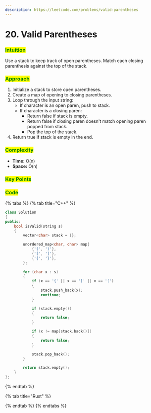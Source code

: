 ```yaml
---
description: https://leetcode.com/problems/valid-parentheses
---
```


# 20. Valid Parentheses

### <mark style="color:green;">Intuition</mark>

Use a stack to keep track of open parentheses. Match each closing parenthesis against the top of the stack.

### <mark style="color:green;">Approach</mark>

1. Initialize a stack to store open parentheses.
2. Create a map of opening to closing parentheses.
3. Loop through the input string:
   * If character is an open paren, push to stack.
   * If character is a closing paren:
     * Return false if stack is empty.
     * Return false if closing paren doesn't match opening paren popped from stack.
     * Pop the top of the stack.
4. Return true if stack is empty in the end.

### <mark style="color:green;">Complexity</mark>

* **Time:** O(n)
* **Space:** O(n)

### <mark style="color:green;">Key Points</mark>

###

### <mark style="color:green;">**Code**</mark>

{% tabs %}
{% tab title="C++" %}
```cpp
class Solution
{
public:
    bool isValid(string s)
    {
        vector<char> stack = {};

        unordered_map<char, char> map{
            {'(', ')'},
            {'[', ']'},
            {'{', '}'},
        };

        for (char x : s)
        {
            if (x == '{' || x == '[' || x == '(')
            {
                stack.push_back(x);
                continue;
            }

            if (stack.empty())
            {
                return false;
            }

            if (x != map[stack.back()])
            {
                return false;
            }

            stack.pop_back();
        }

        return stack.empty();
    }
};
```
{% endtab %}

{% tab title="Rust" %}

{% endtab %}
{% endtabs %}

